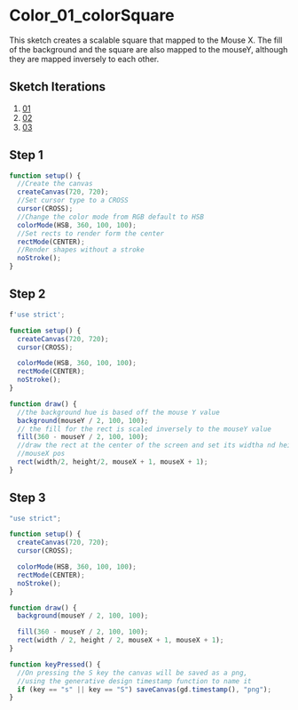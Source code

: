 # Color_01_colorSquare

This sketch creates a scalable square that mapped to the Mouse X. The fill of the background and the square are also mapped to the mouseY, although they are mapped inversely to each other.

## Sketch Iterations

1. [01](_01)
2. [02](_02/index.html)
3. [03](_03/index.html)

## Step 1

```js
function setup() {
  //Create the canvas
  createCanvas(720, 720);
  //Set cursor type to a CROSS
  cursor(CROSS);
  //Change the color mode from RGB default to HSB
  colorMode(HSB, 360, 100, 100);
  //Set rects to render form the center
  rectMode(CENTER);
  //Render shapes without a stroke
  noStroke();
}
```

## Step 2

```js
f'use strict';

function setup() {
  createCanvas(720, 720);
  cursor(CROSS);

  colorMode(HSB, 360, 100, 100);
  rectMode(CENTER);
  noStroke();
}

function draw() {
  //the background hue is based off the mouse Y value
  background(mouseY / 2, 100, 100);
  // the fill for the rect is scaled inversely to the mouseY value
  fill(360 - mouseY / 2, 100, 100);
  //draw the rect at the center of the screen and set its widtha nd height based off the
  //mouseX pos
  rect(width/2, height/2, mouseX + 1, mouseX + 1);
}
```

## Step 3

```js
"use strict";

function setup() {
  createCanvas(720, 720);
  cursor(CROSS);

  colorMode(HSB, 360, 100, 100);
  rectMode(CENTER);
  noStroke();
}

function draw() {
  background(mouseY / 2, 100, 100);

  fill(360 - mouseY / 2, 100, 100);
  rect(width / 2, height / 2, mouseX + 1, mouseX + 1);
}

function keyPressed() {
  //On pressing the S key the canvas will be saved as a png,
  //using the generative design timestamp function to name it
  if (key == "s" || key == "S") saveCanvas(gd.timestamp(), "png");
}
```
